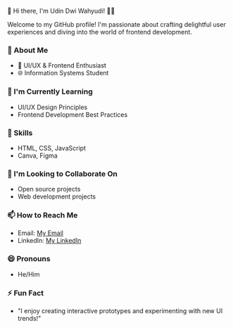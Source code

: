 👋 Hi there, I'm Udin Dwi Wahyudi! 👨‍💻

Welcome to my GitHub profile! I'm passionate about crafting delightful user experiences and diving into the world of frontend development.

### 👀 About Me
- 🎨 UI/UX & Frontend Enthusiast
- 🌐 Information Systems Student

### 🌱 I'm Currently Learning
- UI/UX Design Principles
- Frontend Development Best Practices

### 💼 Skills
- HTML, CSS, JavaScript
- Canva, Figma

### 💞️ I'm Looking to Collaborate On
- Open source projects
- Web development projects

### 📫 How to Reach Me
- Email: [My Email](mailto:udindwiwahyudi04@gmail.com)
- LinkedIn: [My LinkedIn](https://www.linkedin.com/in/udindwy)

### 😄 Pronouns
- He/Him

### ⚡ Fun Fact
- "I enjoy creating interactive prototypes and experimenting with new UI trends!"
